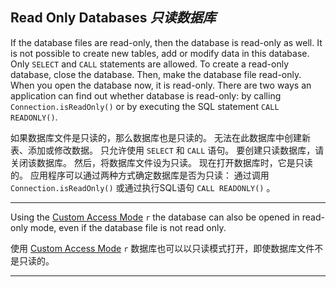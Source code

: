 ## Read Only Databases *只读数据库*

If the database files are read-only, then the database is read-only as well.
It is not possible to create new tables, add or modify data in this database.
Only `SELECT` and `CALL` statements are allowed.
To create a read-only database, close the database.
Then, make the database file read-only.
When you open the database now, it is read-only.
There are two ways an application can find out whether database is read-only:
by calling `Connection.isReadOnly()` or by executing the SQL statement `CALL READONLY()`.


如果数据库文件是只读的，那么数据库也是只读的。
无法在此数据库中创建新表、添加或修改数据。
只允许使用 `SELECT` 和 `CALL` 语句。
要创建只读数据库，请关闭该数据库。
然后，将数据库文件设为只读。
现在打开数据库时，它是只读的。
应用程序可以通过两种方式确定数据库是否为只读：
通过调用 `Connection.isReadOnly()` 或通过执行SQL语句 `CALL READONLY()` 。

---

Using the [Custom Access Mode]() `r` the database can also be opened in read-only mode, even if the database file is not read only. 


使用 [Custom Access Mode]() `r` 数据库也可以以只读模式打开，即使数据库文件不是只读的。

---
